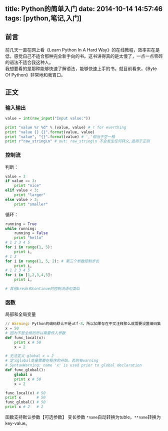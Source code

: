 title: Python的简单入门
date: 2014-10-14 14:57:46
tags: [python,笔记,入门]
---
前言
---------
前几天一直在网上看《Learn Python In A Hard Way》的在线教程，效率实在是低，感觉自己不适合那种完全新手向的书。这书讲得真的是太慢了，一点一点零碎的语法不适合我这种人。  
我想要看的是那种能够快速了解语法，能够快速上手的书。就目前看来，《Byte Of Python》非常地和我胃口。

正文
---------------
### 输入输出
```python
value = int(raw_input("Input value:"))

print "value %r %d" % (value, value) # r for everthing
print "value {} {}".format(value, value)
print "value", "{}".format(value) # ','相当于空一格
print r"raw_string\n" # out: raw_string\n 不会发生任何转义,适用于正则
```

### 控制流
判断：
```python
value = 3
if value == 3:
	print "nice"
elif value < 3:
	print "larger"
else value > 3;
	print "smaller"
```
循环：
```python
running = True
while running:
	running = False
	print "hello"
# 1 2 3 4 5
for i in range(1, 5):
	print i,
# 1 3
for i in range(1, 5, 2): # 第三个参数控制步长
	print i,
# 1 2 3 4 5
for i in [1,2,3,4,5]:
	print i,

# 其他break和continue的控制流语句类似
```

### 函数
局部和全局变量
```python
// Warning: Python的编码默认不是utf-8，所以如果存在中文注释那么就需要设置编码集
x = 50
# 因为不是全局的所以需要传入参数
def func_local(x):
	print x # 50
	x = 2

# 无法定义 global x = 2
# 定义global变量需要在程序的开始，否则有warning
# SyntaxWarning: name 'x' is used prior to global declaration
def func_global():
	global x
	print x # 50
	x = 2

func_local(x) # 50
print x 	  # 50
func_global() # 50
print x # 2   # 2
```
函数支持默认参数【可选参数】
变长参数
`*name`自动转换为tuble，`**name`转换为key-value。

